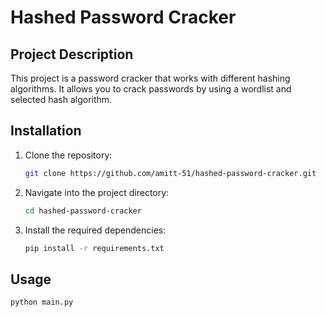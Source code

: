 # Hashed Password Cracker

## Project Description
This project is a password cracker that works with different hashing algorithms. It allows you to crack passwords by using a wordlist and selected hash algorithm.

## Installation

1. Clone the repository:
   ```bash
   git clone https://github.com/amitt-51/hashed-password-cracker.git
2. Navigate into the project directory:
   ```bash
   cd hashed-password-cracker
3. Install the required dependencies:
   ```bash
   pip install -r requirements.txt
## Usage
  ```bash
  python main.py
